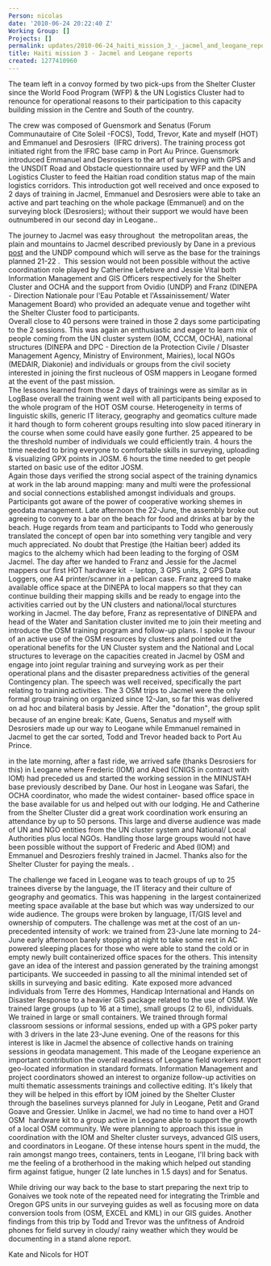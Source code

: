 ```yaml
---
Person: nicolas
date: '2010-06-24 20:22:40 Z'
Working Group: []
Projects: []
permalink: updates/2010-06-24_haiti_mission_3_-_jacmel_and_leogane_reports
title: Haiti mission 3 - Jacmel and Leogane reports
created: 1277410960
---
```

<p>The team left in a convoy formed by two pick-ups from the Shelter Cluster since the World Food Program (WFP) &amp; the UN Logistics Cluster had to renounce for operational reasons to their participation to this capacity building mission in the Centre and South of the country.</p><p>The crew was composed of Guensmork and Senatus (Forum Communautaire of Cite Soleil -FOCS), Todd, Trevor, Kate and myself (HOT) and Emmanuel and Desrosiers &nbsp;(IFRC drivers). The training process got initiated right from the IFRC base camp in Port Au Prince. Guensmork introduced Emmanuel and Desrosiers to the art of surveying with GPS and the UNSDIT Road and Obstacle questionnaire used by WFP and the UN Logistics Cluster to feed the Haitian road condition status map of the main logistics corridors. This introduction got well received and once exposed to 2 days of training in Jacmel, Emmanuel and Desrosiers were able to take an active and part teaching on the whole package (Emmanuel) and on the surveying block (Desrosiers); without their support we would have been outnumbered in our second day in Leogane..</p><p>The journey to Jacmel was easy throughout &nbsp;the metropolitan areas, the plain and mountains to Jacmel described previously by Dane in a previous <a href="../?p=5">post</a> and the UNDP compound which will serve as the base for the trainings planned 21-22 . &nbsp;This session would not been possible without the active coordination role played by Catherine Lefebvre and Jessie Vital both Information Management and GIS Officers respectively for the Shelter Cluster and OCHA and the support from Ovidio (UNDP) and Franz (DINEPA - Direction Nationale pour l'Eau Potable et l'Assainissement/ Water Management Board) who provided an adequate venue and together wiht the Shelter Cluster food to participants. <br>Overall close to 40 persons were trained in those 2 days some participating to the 2 sessions. This was again an enthusiastic and eager to learn mix of people coming from the UN cluster system (IOM, CCCM, OCHA), national structures (DINEPA and DPC - Direction de la Protection Civile / DIsaster Management Agency, Ministry of Environment, Mairies), local NGOs (MEDAIR, Diakonie) and individuals or groups from the civil society interested in joining the first nucleous of OSM mappers in Leogane formed at the event of the past mission. <br>The lessons learned from those 2 days of trainings were as similar as in LogBase overall the training went well with all participants being exposed to the whole program of the HOT OSM course. Heterogeneity in terms of linguistic skills, generic IT literacy, geography and geomatics culture made it hard though to form coherent groups resulting into slow paced itinerary in the course when some could have easily gone further. 25 appeared to be the threshold number of individuals we could efficiently train. 4 hours the time needed to bring everyone to comfortable skills in surveying, uploading &amp; visualizing GPX points in JOSM. 6 hours the time needed to get people started on basic use of the editor JOSM. <br>Again those days verified the strong social aspect of the training dynamics at work in the lab around mapping: many and multi were the professional and social connections established amongst individuals and groups. Participants got aware of the power of cooperative working shemes in geodata management. Late afternoon the 22-June, the assembly broke out agreeing to convey to a bar on the beach for food and drinks at bar by the beach. Huge regards from team and participants to Todd who generously translated the concept of open bar into something very tangible and very much appreciated. No doubt that Prestige (the Haitian beer) added its magics to the alchemy which had been leading to the forging of OSM Jacmel. The day after we handed to Franz and Jessie for the Jacmel mappers our first HOT hardware kit &nbsp;- laptop, 3 GPS units, 2 GPS Data Loggers, one A4 printer/scanner in a pelican case. Franz agreed to make available office space at the DINEPA to local mappers so that they can continue building their mapping skills and be ready to engage into the activities carried out by the UN clusters and national/local sturctures working in Jacmel. The day before, Franz as representative of DINEPA and head of the Water and Sanitation cluster invited me to join their meeting and introduce the OSM training program and follow-up plans. I spoke in favour of an active use of the OSM resources by clusters and pointed out the operational benefits for the UN Cluster system and the National and Local structures to leverage on the capacities created in Jacmel by OSM and engage into joint regular training and surveying work as per their operational plans and the disaster preparedness activities of the general Contingency plan. The speech was well received, specifically the part relating to training activities. The 3 OSM trips to Jacmel were the only formal group training on organized since 12-Jan, so far this was delivered on ad hoc and bilateral basis by Jessie. After the "donation", the group split because of an engine break: Kate, Guens, Senatus and myself with Desrosiers made up our way to Leogane while Emmanuel remained in Jacmel to get the car sorted, Todd and Trevor headed back to Port Au Prince.</p><p>in the late morning, after a fast ride, we arrived safe (thanks Desrosiers for this) in Leogane where Frederic (IOM) and Abed (CNIGS in contract with IOM) had preceded us and started the working session in the MINUSTAH base previously described by Dane. Our host in Leogane was Safari, the OCHA coordinator, who made the widest container- based office space in the base available for us and helped out with our lodging. He and Catherine from the Shelter Cluster did a great work coordination work ensuring an attendance by up to 50 persons. This large and diverse audience was made of UN and NGO entities from the UN cluster system and National/ Local Authorities plus local NGOs. Handling those large groups would not have been possible without the support of Frederic and Abed (IOM) and Emmanuel and Desroziers freshly trained in Jacmel. Thanks also for the Shelter Cluster for paying the meals. .</p><p>The challenge we faced in Leogane was to teach groups of up to 25 trainees diverse by the language, the IT literacy and their culture of geography and geomatics. This was happening &nbsp;in the largest containerized meeting space available at the base but which was way undersized to our wide audience. The groups were broken by language, IT/GIS level and ownership of computers. The challenge was met at the cost of an un-precedented intensity of work: we trained from 23-June late morning to 24-June early afternoon barely stopping at night to take some rest in AC powered sleeping places for those who were able to stand the cold or in empty newly built containerized office spaces for the others. This intensity gave an idea of the interest and passion generated by the training amongst participants. We succeeded in passing to all the minimal intended set of skills in surveying and basic editing. &nbsp;Kate exposed more advanced individuals from Terre des Hommes, Handicap International and Hands on Disaster Response to a heavier GIS package related to the use of OSM. We trained large groups (up to 16 at a time), small groups (2 to 6), individuals. We trained in large or small containers. We trained through formal classroom sessions or informal sessions, ended up with a GPS poker party with 3 drivers in the late 23-June evening. One of the reasons for this interest is like in Jacmel the absence of collective hands on training sessions in geodata management. This made of the Leogane experience an important contribution the overall readiness of Leogane field workers report geo-located information in standard formats. Information Management and project coordinators showed an interest to organize follow-up activities on multi thematic assessments trainings and collective editing. It's likely that they will be helped in this effort by IOM joined by the Shelter Cluster through the baselines surveys planned for July in Leogane, Petit and Grand Goave and Gressier. Unlike in Jacmel, we had no time to hand over a HOT OSM &nbsp;hardware kit to a group active in Leogane able to support the growth of a local OSM community. We were planning to approach this issue in coordination with the IOM and Shelter cluster surveys, advanced GIS users, and coordinators in Leogane. Of these intense hours spent in the mudd, the rain amongst mango trees, containers, tents in Leogane, I'll bring back with me the feeling of a brotherhood in the making which helped out standing firm against fatigue, hunger (2 late lunches in 1.5 days) and for Senatus.</p><p>While driving our way back to the base to start preparing the next trip to Gonaives we took note of the repeated need for integrating the Trimble and Oregon GPS units in our surveying guides as well as focusing more on data conversion tools from (OSM, EXCEL and KML) in our GIS guides. Another findings from this trip by Todd and Trevor was the unfitness of Android phones for field survey in cloudy/ rainy weather which they would be documenting in a stand alone report.</p><p>Kate and Nicols for HOT</p>
